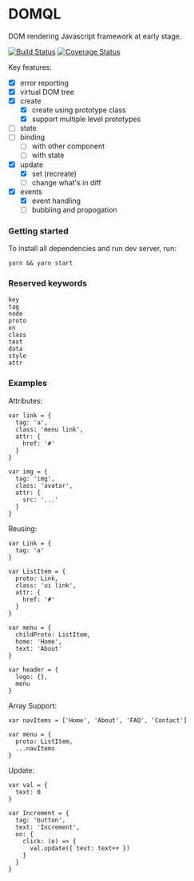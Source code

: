 # DOMQL
DOM rendering Javascript framework at early stage. 

[![Build Status](https://travis-ci.org/rackai/domql.svg?branch=master)](https://travis-ci.org/rackai/domql)
[![Coverage Status](https://coveralls.io/repos/github/rackai/domql/badge.svg?branch=master)](https://coveralls.io/github/rackai/domql?branch=master)

Key features:
- [x] error reporting
- [x] virtual DOM tree
- [x] create
  - [x] create using prototype class
  - [x] support multiple level prototypes
- [ ] state
- [ ] binding
  - [ ] with other component
  - [ ] with state
- [x] update
  - [x] set (recreate)
  - [ ] change what's in diff
- [x] events
  - [x] event handling
  - [ ] bubbling and propogation

### Getting started

To install all dependencies and run dev server, run:

```shell
yarn && yarn start
```

### Reserved keywords

```
key
tag
node
proto
on
class
text
data
style
attr
```

### Examples

Attributes:

```
var link = {
  tag: 'a',
  class: 'menu link',
  attr: {
    href: '#'
  }
}
```
```
var img = {
  tag: 'img',
  class: 'avatar',
  attr: {
    src: '...'
  }
}
```

Reusing: 
```
var Link = {
  tag: 'a'
}

var ListItem = {
  proto: Link,
  class: 'ui link',
  attr: {
    href: '#'
  }
}

var menu = {
  childProto: ListItem,
  home: 'Home',
  text: 'About'
}

var header = {
  logo: {},
  menu
}
```

Array Support:
```
var navItems = ['Home', 'About', 'FAQ', 'Contact']

var menu = {
  proto: ListItem,
  ...navItems
}
```

Update:
```
var val = {
  text: 0
}

var Increment = {
  tag: 'button',
  text: 'Increment',
  on: {
    click: (e) => {
      val.update({ text: text++ })
    }
  }
}
```
